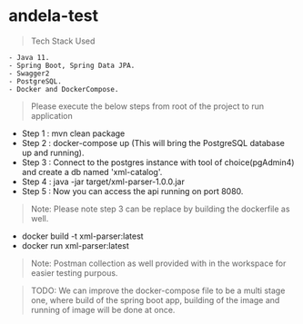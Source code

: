 # andela-test

> Tech Stack Used

    - Java 11.
    - Spring Boot, Spring Data JPA.
    - Swagger2
    - PostgreSQL.
    - Docker and DockerCompose.

> Please execute the below steps from root of the project to run application

  - Step 1 : mvn clean package
  - Step 2 : docker-compose up (This will bring the PostgreSQL database up and running).
  - Step 3 : Connect to the postgres instance with tool of choice(pgAdmin4) and create a db named 'xml-catalog'. 
  - Step 4 : java -jar target/xml-parser-1.0.0.jar
  - Step 5 : Now you can access the api running on port 8080.
  
> Note: Please note step 3 can be replace by building the dockerfile as well.
 - docker build -t xml-parser:latest
 - docker run xml-parser:latest
 
> Note: Postman collection as well provided with in the workspace for easier testing purpous.

> TODO: We can improve the docker-compose file to be a multi stage one, where build of the spring boot app, building of the image and running of image will be done at once. 

